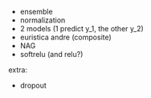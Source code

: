 - ensemble
- normalization
- 2 models (1 predict y_1, the other y_2)
- euristica andre (composite)
- NAG
- softrelu (and relu?)

extra:
- dropout